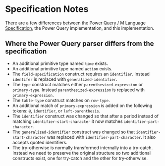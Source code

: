 # Specification Notes

There are a few differences between the [Power Query / M Language Specification](https://docs.microsoft.com/en-us/powerquery-m/power-query-m-language-specification), the Power Query implementation, and this implementation.

## Where the Power Query parser differs from the specification

-   An additional primitive type named `time` exists.
-   An additional primitive type named `action` exists.
-   The `field-specification` construct requires an `identifier`. Instead `identifer` is replaced with `generalized-identifier`.
-   The `type` construct matches either `parenthesized-expression` or `primary-type`. Instead `parenthesized-expression` is replaced with `primary-expression`.
-   The `table-type` construct matches on `row-type`.
-   An additional match of `primary-expression` is added on the following tokens: `@`, `identifier`, or `left-parenthesis`.
-   The `identifier` construct was changed so that after a period instead of matching `identifier-start-character` it now matches `identifier-part-character`.
-   The `generalized-identifier` construct was changed so that `identifier-start-character` was replaced with `identifier-part-character`. It also accepts quoted identifiers.
-   The try-otherwise is normally transformed internally into a try-catch. Instead we need to preserve the original structure so two additional constructs exist, one for try-catch and the other for try-otherwise.
